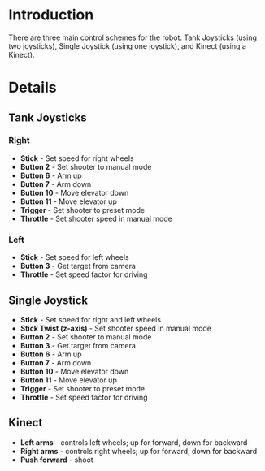 # Introduction #

There are three main control schemes for the robot: Tank Joysticks (using two joysticks), Single Joystick (using one joystick), and Kinect (using a Kinect).

# Details #

## Tank Joysticks ##
### Right ###
  * **Stick** - Set speed for right wheels
  * **Button 2** - Set shooter to manual mode
  * **Button 6** - Arm up
  * **Button 7** - Arm down
  * **Button 10** - Move elevator down
  * **Button 11** - Move elevator up
  * **Trigger** - Set shooter to preset mode
  * **Throttle** - Set shooter speed in manual mode
### Left ###
  * **Stick** - Set speed for left wheels
  * **Button 3** - Get target from camera
  * **Throttle** - Set speed factor for driving

## Single Joystick ##
  * **Stick** - Set speed for right and left wheels
  * **Stick Twist (z-axis)** - Set shooter speed in manual mode
  * **Button 2** - Set shooter to manual mode
  * **Button 3** - Get target from camera
  * **Button 6** - Arm up
  * **Button 7** - Arm down
  * **Button 10** - Move elevator down
  * **Button 11** - Move elevator up
  * **Trigger** - Set shooter to preset mode
  * **Throttle** - Set speed factor for driving

## Kinect ##
  * **Left arms** - controls left wheels; up for forward, down for backward
  * **Right arms** - controls right wheels; up for forward, down for backward
  * **Push forward** - shoot